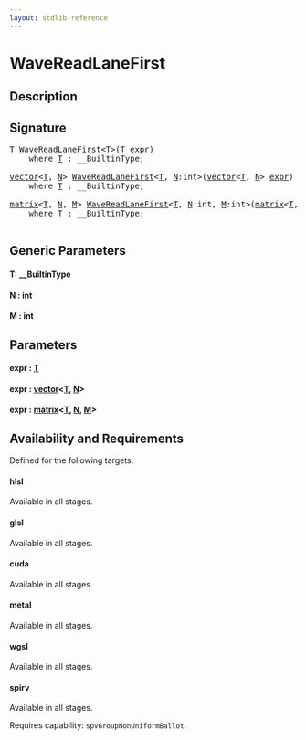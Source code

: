 ```yaml
---
layout: stdlib-reference
---
```


# WaveReadLaneFirst

## Description





## Signature 

<pre>
<a href="wavereadlanefirst-048c#typeparam-T" class="code_type">T</a> <a href="wavereadlanefirst-048c">WaveReadLaneFirst</a>&lt;<a href="wavereadlanefirst-048c#typeparam-T" class="code_type">T</a>&gt;(<a href="wavereadlanefirst-048c#typeparam-T" class="code_type">T</a> <a href="wavereadlanefirst-048c#decl-expr" class="code_param">expr</a>)
    <span class='code_keyword'>where</span> <a href="wavereadlanefirst-048c#typeparam-T" class="code_type">T</a> : __BuiltinType;

<a href="../types/vector/index" class="code_type">vector</a>&lt;<a href="wavereadlanefirst-048c#typeparam-T" class="code_type">T</a>, <a href="wavereadlanefirst-048c#decl-N" class="code_var">N</a>&gt; <a href="wavereadlanefirst-048c">WaveReadLaneFirst</a>&lt;<a href="wavereadlanefirst-048c#typeparam-T" class="code_type">T</a>, <a href="wavereadlanefirst-048c#decl-N" class="code_var">N</a>:<span class="code_keyword">int</span>&gt;(<a href="../types/vector/index" class="code_type">vector</a>&lt;<a href="wavereadlanefirst-048c#typeparam-T" class="code_type">T</a>, <a href="wavereadlanefirst-048c#decl-N" class="code_var">N</a>&gt; <a href="wavereadlanefirst-048c#decl-expr" class="code_param">expr</a>)
    <span class='code_keyword'>where</span> <a href="wavereadlanefirst-048c#typeparam-T" class="code_type">T</a> : __BuiltinType;

<a href="../types/matrix/index" class="code_type">matrix</a>&lt;<a href="wavereadlanefirst-048c#typeparam-T" class="code_type">T</a>, <a href="wavereadlanefirst-048c#decl-N" class="code_var">N</a>, <a href="wavereadlanefirst-048c#decl-M" class="code_var">M</a>&gt; <a href="wavereadlanefirst-048c">WaveReadLaneFirst</a>&lt;<a href="wavereadlanefirst-048c#typeparam-T" class="code_type">T</a>, <a href="wavereadlanefirst-048c#decl-N" class="code_var">N</a>:<span class="code_keyword">int</span>, <a href="wavereadlanefirst-048c#decl-M" class="code_var">M</a>:<span class="code_keyword">int</span>&gt;(<a href="../types/matrix/index" class="code_type">matrix</a>&lt;<a href="wavereadlanefirst-048c#typeparam-T" class="code_type">T</a>, <a href="wavereadlanefirst-048c#decl-N" class="code_var">N</a>, <a href="wavereadlanefirst-048c#decl-M" class="code_var">M</a>&gt; <a href="wavereadlanefirst-048c#decl-expr" class="code_param">expr</a>)
    <span class='code_keyword'>where</span> <a href="wavereadlanefirst-048c#typeparam-T" class="code_type">T</a> : __BuiltinType;

</pre>

## Generic Parameters

####  <a id="typeparam-T"></a>T: \_\_BuiltinType
####  <a id="decl-N"></a>N  : int
####  <a id="decl-M"></a>M  : int

## Parameters

####  <a id="decl-expr"></a>expr  : [T](wavereadlanefirst-048c#typeparam-T)
####  <a id="decl-expr"></a>expr  : [vector](../types/vector/index)\<[T](../types/vector/index#typeparam-T), [N](../types/vector/index#decl-N)\>
####  <a id="decl-expr"></a>expr  : [matrix](../types/matrix/index)\<[T](), [N](../types/matrix/index#decl-N), [M](../types/matrix/index#decl-M)\>

## Availability and Requirements

Defined for the following targets:

#### hlsl
Available in all stages.

#### glsl
Available in all stages.

#### cuda
Available in all stages.

#### metal
Available in all stages.

#### wgsl
Available in all stages.

#### spirv
Available in all stages.

Requires capability: `spvGroupNonUniformBallot`.


